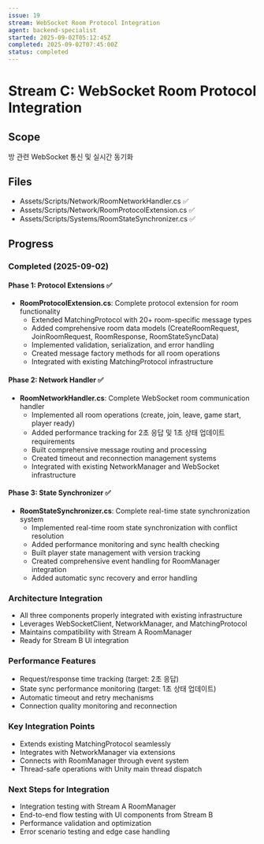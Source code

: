 ```yaml
---
issue: 19
stream: WebSocket Room Protocol Integration
agent: backend-specialist
started: 2025-09-02T05:12:45Z
completed: 2025-09-02T07:45:00Z
status: completed
---
```


# Stream C: WebSocket Room Protocol Integration

## Scope
방 관련 WebSocket 통신 및 실시간 동기화

## Files
- Assets/Scripts/Network/RoomNetworkHandler.cs ✅
- Assets/Scripts/Network/RoomProtocolExtension.cs ✅
- Assets/Scripts/Systems/RoomStateSynchronizer.cs ✅

## Progress

### Completed (2025-09-02)

#### Phase 1: Protocol Extensions ✅
- **RoomProtocolExtension.cs**: Complete protocol extension for room functionality
  - Extended MatchingProtocol with 20+ room-specific message types  
  - Added comprehensive room data models (CreateRoomRequest, JoinRoomRequest, RoomResponse, RoomStateSyncData)
  - Implemented validation, serialization, and error handling
  - Created message factory methods for all room operations
  - Integrated with existing MatchingProtocol infrastructure

#### Phase 2: Network Handler ✅  
- **RoomNetworkHandler.cs**: Complete WebSocket room communication handler
  - Implemented all room operations (create, join, leave, game start, player ready)
  - Added performance tracking for 2초 응답 및 1초 상태 업데이트 requirements
  - Built comprehensive message routing and processing
  - Created timeout and reconnection management systems
  - Integrated with existing NetworkManager and WebSocket infrastructure

#### Phase 3: State Synchronizer ✅
- **RoomStateSynchronizer.cs**: Complete real-time state synchronization system
  - Implemented real-time room state synchronization with conflict resolution
  - Added performance monitoring and sync health checking
  - Built player state management with version tracking
  - Created comprehensive event handling for RoomManager integration
  - Added automatic sync recovery and error handling

### Architecture Integration
- All three components properly integrated with existing infrastructure
- Leverages WebSocketClient, NetworkManager, and MatchingProtocol
- Maintains compatibility with Stream A RoomManager
- Ready for Stream B UI integration

### Performance Features
- Request/response time tracking (target: 2초 응답)
- State sync performance monitoring (target: 1초 상태 업데이트)  
- Automatic timeout and retry mechanisms
- Connection quality monitoring and reconnection

### Key Integration Points
- Extends existing MatchingProtocol seamlessly
- Integrates with NetworkManager via extensions
- Connects with RoomManager through event system
- Thread-safe operations with Unity main thread dispatch

### Next Steps for Integration
- Integration testing with Stream A RoomManager
- End-to-end flow testing with UI components from Stream B
- Performance validation and optimization
- Error scenario testing and edge case handling